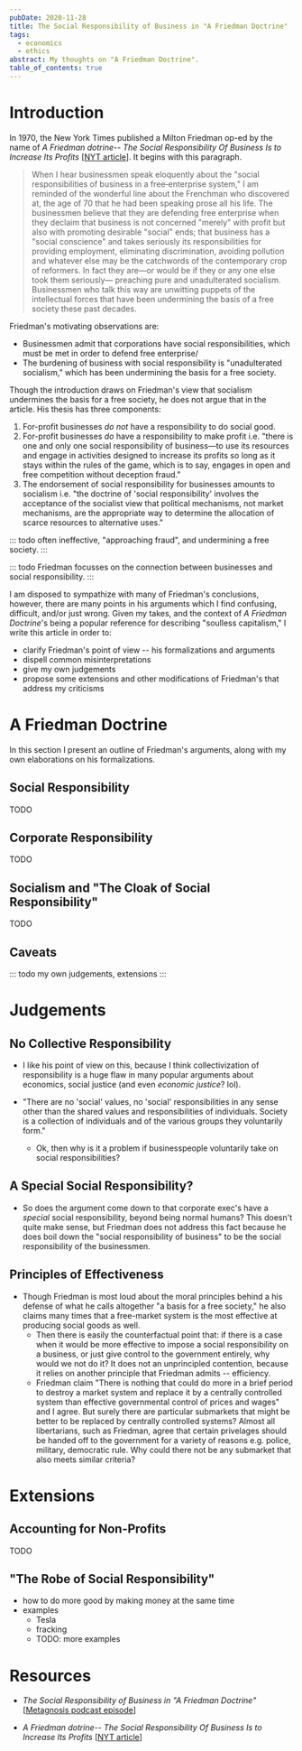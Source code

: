 ```yaml
---
pubDate: 2020-11-28
title: The Social Responsibility of Business in "A Friedman Doctrine"
tags:
  - economics
  - ethics
abstract: My thoughts on "A Friedman Doctrine".
table_of_contents: true
---
```


# Introduction

In 1970, the New York Times published a Milton Friedman op-ed by the name of _A
Friedman dotrine-- The Social Responsibility Of Business Is to Increase Its
Profits_ [[NYT article][friedman-doctrine]]. It begins with this paragraph.

> When I hear businessmen speak eloquently about the "social responsibilities of
> business in a free‐enterprise system," I am reminded of the wonderful line
> about the Frenchman who discovered at, the age of 70 that he had been speaking
> prose all his life. The businessmen believe that they are defending free
> enterprise when they declaim that business is not concerned "merely" with
> profit but also with promoting desirable "social" ends; that business has a
> "social conscience" and takes seriously its responsibilities for providing
> employment, eliminating discrimination, avoiding pollution and whatever else
> may be the catchwords of the contemporary crop of reformers. In fact they
> are—or would be if they or any one else took them seriously— preaching pure
> and unadulterated socialism. Businessmen who talk this way are unwitting
> puppets of the intellectual forces that have been undermining the basis of a
> free society these past decades.

Friedman's motivating observations are:

- Businessmen admit that corporations have social responsibilities, which must
  be met in order to defend free enterprise/
- The burdening of business with social responsibility is "unadulterated
  socialism," which has been undermining the basis for a free society.

Though the introduction draws on Friedman's view that socialism undermines the
basis for a free society, he does not argue that in the article. His thesis has
three components:

1. For-profit businesses _do not_ have a responsibility to do social good.
2. For-profit businesses _do_ have a responsibility to make profit i.e. "there
   is one and only one social responsibility of business—to use its resources
   and engage in activities designed to increase its profits so long as it stays
   within the rules of the game, which is to say, engages in open and free
   competition without deception fraud."
3. The endorsement of social responsibility for businesses amounts to socialism
i.e. "the doctrine of 'social responsibility' involves the acceptance of the
socialist view that political mechanisms, not market mechanisms, are the
appropriate way to determine the allocation of scarce resources to alternative
uses."

::: todo
often ineffective, "approaching fraud", and undermining a free society.
:::

::: todo
Friedman focusses on the connection between businesses and social responsibility.
:::

I am disposed to sympathize with many of Friedman's conclusions, however, there
are many points in his arguments which I find confusing, difficult, and/or just
wrong. Given my takes, and the context of _A Friedman Doctrine_'s being a
popular reference for describing "soulless capitalism," I write this article in
order to:

- clarify Friedman's point of view -- his formalizations and arguments
- dispell common misinterpretations
- give my own judgements
- propose some extensions and other modifications of Friedman's that address my
  criticisms

# A Friedman Doctrine

In this section I present an outline of Friedman's arguments, along with my own
elaborations on his formalizations.

## Social Responsibility

TODO

## Corporate Responsibility

TODO

## Socialism and "The Cloak of Social Responsibility"

TODO

## Caveats

::: todo
my own judgements, extensions
:::

# Judgements

## No Collective Responsibility

- I like his point of view on this, because I think collectivization of
  responsibility is a huge flaw in many popular arguments about economics,
  social justice (and even _economic justice_? lol).

- "There are no 'social' values, no 'social' responsibilities in any sense other
  than the shared values and responsibilities of individuals. Society is a
  collection of individuals and of the various groups they voluntarily form."
  - Ok, then why is it a problem if businesspeople voluntarily take on social
    responsibilities?

## A Special Social Responsibility?

- So does the argument come down to that corporate exec's have a _special_
  social responsibility, beyond being normal humans? This doesn't quite make
  sense, but Friedman does not address this fact because he does boil down the
  "social responsibility of business" to be the social responsibility of the
  businessmen.

## Principles of Effectiveness

- Though Friedman is most loud about the moral principles behind a his defense
  of what he calls altogether "a basis for a free society," he also claims many
  times that a free-market system is the most effective at producing social
  goods as well.
  - Then there is easily the counterfactual point that: if there is a case when
    it would be more effective to impose a social responsibility on a business,
    or just give control to the government entirely, why would we not do it? It
    does not an unprincipled contention, because it relies on another principle
    that Friedman admits -- efficiency.
  - Friedman claim "There is nothing that could do more in a brief period to
    destroy a market system and replace it by a centrally controlled system than
    effective governmental control of prices and wages" and I agree. But surely
    there are particular submarkets that might be better to be replaced by
    centrally controlled systems? Almost all libertarians, such as Friedman,
    agree that certain privelages should be handed off to the government for a
    variety of reasons e.g. police, military, democratic rule. Why could there
    not be any submarket that also meets similar criteria?

# Extensions

## Accounting for Non-Profits

TODO

## "The Robe of Social Responsibility"

- how to do more good by making money at the same time
- examples
  - Tesla
  - fracking
  - TODO: more examples

# Resources

- _The Social Responsibility of Business in "A Friedman Doctrine"_
  [[Metagnosis podcast episode][mg-friedman]]

- _A Friedman dotrine-- The Social Responsibility Of Business Is to Increase Its
  Profits_ [[NYT article][friedman-doctrine]]

[friedman-doctrine]:
  https://www.nytimes.com/1970/09/13/archives/a-friedman-doctrine-the-social-responsibility-of-business-is-to.html
[mg-friedman]:
  https://metagnosis.simplecast.com/episodes/the-social-responsibility-of-business-in-the-friedman-doctrine
